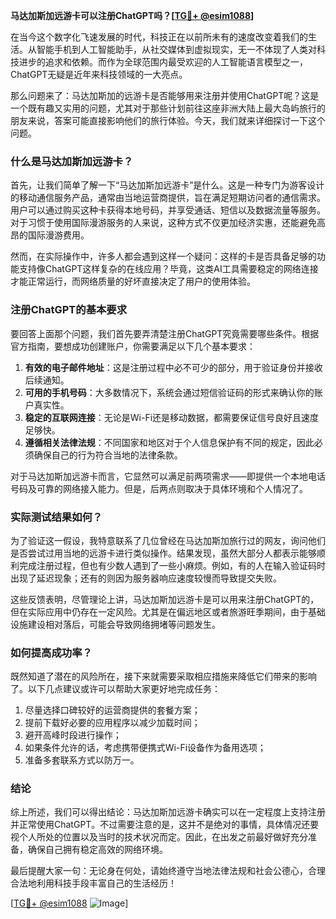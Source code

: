 **马达加斯加远游卡可以注册ChatGPT吗？[[TG💪+ @esim1088](https://t.me/s/esim1088)]**

在当今这个数字化飞速发展的时代，科技正在以前所未有的速度改变着我们的生活。从智能手机到人工智能助手，从社交媒体到虚拟现实，无一不体现了人类对科技进步的追求和依赖。而作为全球范围内最受欢迎的人工智能语言模型之一，ChatGPT无疑是近年来科技领域的一大亮点。

那么问题来了：马达加斯加的远游卡是否能够用来注册并使用ChatGPT呢？这是一个既有趣又实用的问题，尤其对于那些计划前往这座非洲大陆上最大岛屿旅行的朋友来说，答案可能直接影响他们的旅行体验。今天，我们就来详细探讨一下这个问题。

### 什么是马达加斯加远游卡？

首先，让我们简单了解一下“马达加斯加远游卡”是什么。这是一种专门为游客设计的移动通信服务产品，通常由当地运营商提供，旨在满足短期访问者的通信需求。用户可以通过购买这种卡获得本地号码，并享受通话、短信以及数据流量等服务。对于习惯于使用国际漫游服务的人来说，这种方式不仅更加经济实惠，还能避免高昂的国际漫游费用。

然而，在实际操作中，许多人都会遇到这样一个疑问：这样的卡是否具备足够的功能支持像ChatGPT这样复杂的在线应用？毕竟，这类AI工具需要稳定的网络连接才能正常运行，而网络质量的好坏直接决定了用户的使用体验。

### 注册ChatGPT的基本要求

要回答上面那个问题，我们首先要弄清楚注册ChatGPT究竟需要哪些条件。根据官方指南，要想成功创建账户，你需要满足以下几个基本要求：

1. **有效的电子邮件地址**：这是注册过程中必不可少的部分，用于验证身份并接收后续通知。
2. **可用的手机号码**：大多数情况下，系统会通过短信验证码的形式来确认你的账户真实性。
3. **稳定的互联网连接**：无论是Wi-Fi还是移动数据，都需要保证信号良好且速度足够快。
4. **遵循相关法律法规**：不同国家和地区对于个人信息保护有不同的规定，因此必须确保自己的行为符合当地的法律条款。

对于马达加斯加远游卡而言，它显然可以满足前两项需求——即提供一个本地电话号码及可靠的网络接入能力。但是，后两点则取决于具体环境和个人情况了。

### 实际测试结果如何？

为了验证这一假设，我特意联系了几位曾经在马达加斯加旅行过的网友，询问他们是否尝试过用当地的远游卡进行类似操作。结果发现，虽然大部分人都表示能够顺利完成注册过程，但也有少数人遇到了一些小麻烦。例如，有的人在输入验证码时出现了延迟现象；还有的则因为服务器响应速度较慢而导致提交失败。

这些反馈表明，尽管理论上讲，马达加斯加远游卡是可以用来注册ChatGPT的，但在实际应用中仍存在一定风险。尤其是在偏远地区或者旅游旺季期间，由于基础设施建设相对落后，可能会导致网络拥堵等问题发生。

### 如何提高成功率？

既然知道了潜在的风险所在，接下来就需要采取相应措施来降低它们带来的影响了。以下几点建议或许可以帮助大家更好地完成任务：

1. 尽量选择口碑较好的运营商提供的套餐方案；
2. 提前下载好必要的应用程序以减少加载时间；
3. 避开高峰时段进行操作；
4. 如果条件允许的话，考虑携带便携式Wi-Fi设备作为备用选项；
5. 准备多套联系方式以防万一。

### 结论

综上所述，我们可以得出结论：马达加斯加远游卡确实可以在一定程度上支持注册并正常使用ChatGPT。不过需要注意的是，这并不是绝对的事情，具体情况还要视个人所处的位置以及当时的技术状况而定。因此，在出发之前最好做好充分准备，确保自己拥有稳定高效的网络环境。

最后提醒大家一句：无论身在何处，请始终遵守当地法律法规和社会公德心，合理合法地利用科技手段丰富自己的生活经历！

[[TG💪+ @esim1088](https://t.me/s/esim1088) ![Image](https://i.postimg.cc/4NQfJmqS/Snipaste-2025-05-13-00-14-12.png)]